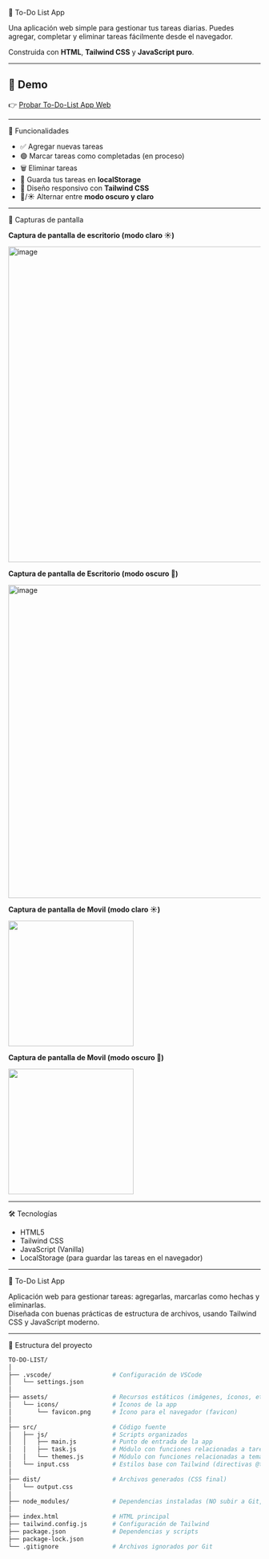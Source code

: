 📝 To-Do List App

Una aplicación web simple para gestionar tus tareas diarias. Puedes agregar, completar y eliminar tareas fácilmente desde el navegador.

Construida con **HTML**, **Tailwind CSS** y **JavaScript puro**.

---

## 🚀 Demo



👉 [Probar To-Do-List App Web](https://joaquincalligaro.github.io/To-Do-List/)



---

🧠 Funcionalidades

- ✅ Agregar nuevas tareas
- 🟢 Marcar tareas como completadas (en proceso)
- 🗑️ Eliminar tareas
- 💾 Guarda tus tareas en **localStorage**
- 🎨 Diseño responsivo con **Tailwind CSS**
- 🌙/☀️ Alternar entre **modo oscuro y claro**

---

📸 Capturas de pantalla


**Captura de pantalla de escritorio (modo claro ☀️)**

<img width="1359" height="629" alt="image" src="https://github.com/user-attachments/assets/afb7b969-4a29-49e9-b43f-e73122c30bf7" />

**Captura de pantalla de Escritorio (modo oscuro 🌙)**

<img width="1359" height="624" alt="image" src="https://github.com/user-attachments/assets/3cb61bbc-f686-4b8f-92a6-460f32765a6d" />


 

  **Captura de pantalla de Movil (modo claro ☀️)**

<img src="https://github.com/user-attachments/assets/cc205b53-a3e0-4770-8ad9-c22fd518bf97" width="250" />


       

**Captura de pantalla de Movil (modo oscuro 🌙)**

<img src="https://github.com/user-attachments/assets/f6104f89-5a9c-4538-b471-c8ea63c46c16" width="250" />



---

🛠️ Tecnologías

- HTML5
- Tailwind CSS
- JavaScript (Vanilla)
- LocalStorage (para guardar las tareas en el navegador)

---

📝 To-Do List App

Aplicación web para gestionar tareas: agregarlas, marcarlas como hechas y eliminarlas.  
Diseñada con buenas prácticas de estructura de archivos, usando Tailwind CSS y JavaScript moderno.

---

📁 Estructura del proyecto

```bash
TO-DO-LIST/
│
├── .vscode/                 # Configuración de VSCode
│   └── settings.json
│
├── assets/                  # Recursos estáticos (imágenes, íconos, etc.)
│   └── icons/               # Íconos de la app
│       └── favicon.png      # Ícono para el navegador (favicon)
│
├── src/                     # Código fuente
│   ├── js/                  # Scripts organizados
│   │   ├── main.js          # Punto de entrada de la app
│   │   ├── task.js          # Módulo con funciones relacionadas a tareas
│   │   └── themes.js        # Módulo con funciones relacionadas a temas (Dark Mode)
│   └── input.css            # Estilos base con Tailwind (directivas @tailwind)
│
├── dist/                    # Archivos generados (CSS final)
│   └── output.css
│
├── node_modules/            # Dependencias instaladas (NO subir a Git, se instala con npm)
│
├── index.html               # HTML principal
├── tailwind.config.js       # Configuración de Tailwind
├── package.json             # Dependencias y scripts
├── package-lock.json
└── .gitignore               # Archivos ignorados por Git

```
